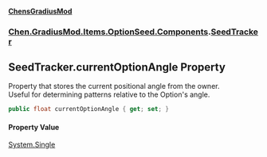 
#### [ChensGradiusMod](./index 'index')

### [Chen.GradiusMod.Items.OptionSeed.Components](./DLK6-XagJC8yDTIwBWv4gg 'Chen.GradiusMod.Items.OptionSeed.Components').[SeedTracker](./MLJxQ-Rdea9IQ2pGcFrbCQ 'Chen.GradiusMod.Items.OptionSeed.Components.SeedTracker')

## SeedTracker.currentOptionAngle Property
Property that stores the current positional angle from the owner.  
Useful for determining patterns relative to the Option's angle.  
```csharp
public float currentOptionAngle { get; set; }
```

#### Property Value
[System.Single](https://docs.microsoft.com/en-us/dotnet/api/System.Single 'System.Single')  
